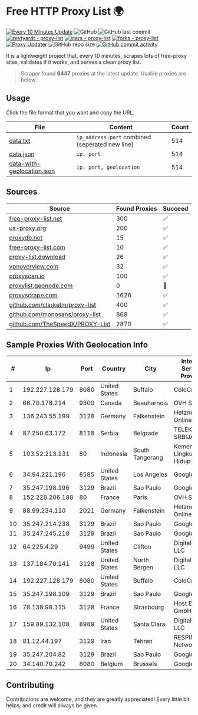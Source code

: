 
# Free HTTP Proxy List 🌍

[![Every 10 Minutes Update](https://github.com/mertguvencli/http-proxy-list/actions/workflows/main.yml/badge.svg?branch=main)](https://github.com/mertguvencli/http-proxy-list/actions/workflows/main.yml)
![GitHub](https://img.shields.io/github/license/mertguvencli/http-proxy-list)
![GitHub last commit](https://img.shields.io/github/last-commit/mertguvencli/http-proxy-list)
[![zevtyardt - proxy-list](https://img.shields.io/static/v1?label=zevtyardt&message=proxy-list&color=blue&logo=github)](https://github.com/zevtyardt/proxy-list "Go to GitHub repo")
[![stars - proxy-list](https://img.shields.io/github/stars/zevtyardt/proxy-list?style=social)](https://github.com/zevtyardt/proxy-list)
[![forks - proxy-list](https://img.shields.io/github/forks/zevtyardt/proxy-list?style=social)](https://github.com/zevtyardt/proxy-list)
[![Proxy Updater](https://github.com/zevtyardt/proxy-list/workflows/Proxy%20Updater/badge.svg)](https://github.com/zevtyardt/proxy-list/actions?query=workflow:"Proxy+Updater")
![GitHub repo size](https://img.shields.io/github/repo-size/zevtyardt/proxy-list)
[![GitHub commit activity](https://img.shields.io/github/commit-activity/m/zevtyardt/proxy-list?logo=commits)](https://github.com/zevtyardt/proxy-list/commits/main)

It is a lightweight project that, every 10 minutes, scrapes lots of free-proxy sites, validates if it works, and serves a clean proxy list.

> Scraper found **6447** proxies at the latest update. Usable proxies are below.

## Usage

Click the file format that you want and copy the URL.

|File|Content|Count|
|----|-------|-----|
|[data.txt](https://raw.githubusercontent.com/mertguvencli/http-proxy-list/main/proxy-list/data.txt)|`ip_address:port` combined (seperated new line)|514|
|[data.json](https://raw.githubusercontent.com/mertguvencli/http-proxy-list/main/proxy-list/data.json)|`ip, port`|514|
|[data-with-geolocation.json](https://raw.githubusercontent.com/mertguvencli/http-proxy-list/main/proxy-list/data-with-geolocation.json)|`ip, port, geolocation`|514|

## Sources

|Source|Found Proxies|Succeed|
|------|-------------|-------|
|[free-proxy-list.net](https://free-proxy-list.net)|300|✅|
|[us-proxy.org](https://www.us-proxy.org)|200|✅|
|[proxydb.net](http://proxydb.net)|15|✅|
|[free-proxy-list.com](https://free-proxy-list.com/?page=&port=&type%5B%5D=http&type%5B%5D=https&up_time=0&search=Search)|10|✅|
|[proxy-list.download](https://www.proxy-list.download/HTTP)|26|✅|
|[vpnoverview.com](https://vpnoverview.com/privacy/anonymous-browsing/free-proxy-servers)|32|✅|
|[proxyscan.io](https://www.proxyscan.io)|100|✅|
|[proxylist.geonode.com](https://proxylist.geonode.com/api/proxy-list?limit=300&page=1&sort_by=lastChecked&sort_type=desc&protocols=http,https)|0|🚫|
|[proxyscrape.com](https://api.proxyscrape.com/v2/?request=displayproxies&protocol=http&timeout=10000&country=all&ssl=all&anonymity=all)|1626|✅|
|[github.com/clarketm/proxy-list](https://raw.githubusercontent.com/clarketm/proxy-list/master/proxy-list-raw.txt)|400|✅|
|[github.com/monosans/proxy-list](https://raw.githubusercontent.com/monosans/proxy-list/main/proxies/http.txt)|868|✅|
|[github.com/TheSpeedX/PROXY-List](https://raw.githubusercontent.com/TheSpeedX/PROXY-List/master/http.txt)|2870|✅|


## Sample Proxies With Geolocation Info

|#|Ip|Port|Country|City|Internet Service Provider|
|-|--|----|-------|----|-------------------------|
|1|192.227.128.179|8080|United States|Buffalo|ColoCrossing|
|2|66.70.178.214|9300|Canada|Beauharnois|OVH SAS|
|3|136.243.55.199|3128|Germany|Falkenstein|Hetzner Online GmbH|
|4|87.250.63.172|8118|Serbia|Belgrade|TELEKOM SRBIJA a.d.|
|5|103.52.213.131|80|Indonesia|South Tangerang|Kementerian Lingkungan Hidup|
|6|34.94.221.196|8585|United States|Los Angeles|Google LLC|
|7|35.247.198.196|3129|Brazil|Sao Paulo|Google LLC|
|8|152.228.206.188|80|France|Paris|OVH SAS|
|9|88.99.234.110|2021|Germany|Falkenstein|Hetzner Online GmbH|
|10|35.247.214.238|3129|Brazil|Sao Paulo|Google LLC|
|11|35.247.245.218|3129|Brazil|Sao Paulo|Google LLC|
|12|64.225.4.29|9499|United States|Clifton|DigitalOcean, LLC|
|13|137.184.70.141|3128|United States|North Bergen|DigitalOcean, LLC|
|14|192.227.128.179|8080|United States|Buffalo|ColoCrossing|
|15|35.247.198.109|3129|Brazil|Sao Paulo|Google LLC|
|16|78.138.98.115|3128|France|Strasbourg|Host Europe GmbH|
|17|159.89.132.108|8989|United States|Santa Clara|DigitalOcean, LLC|
|18|81.12.44.197|3129|Iran|Tehran|RESPINA Networks|
|19|35.247.204.82|3129|Brazil|Sao Paulo|Google LLC|
|20|34.140.70.242|8080|Belgium|Brussels|Google LLC|



## Contributing

Contributions are welcome, and they are greatly appreciated! Every
little bit helps, and credit will always be given.

